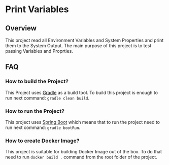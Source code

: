 # Print Variables

## Overview
This project read all Environment Variables and System Properties and print them to the System Output.
The main purpose of this project is to test passing Variables and Proprties.

## FAQ
### How to build the Project?
This Project uses [Gradle](https://gradle.org/) as a build tool. To build this project is enough to run next command: `gradle clean build`.

### How to run the Project?
This project uses [Spring Boot](https://spring.io/projects/spring-boot) which means that to run the project need to run next command: `gradle bootRun`.

### How to create Docker Image?
This project is suitable for building Docker Image out of the box. To do that need to run `docker build .` command from the root folder of the project.
